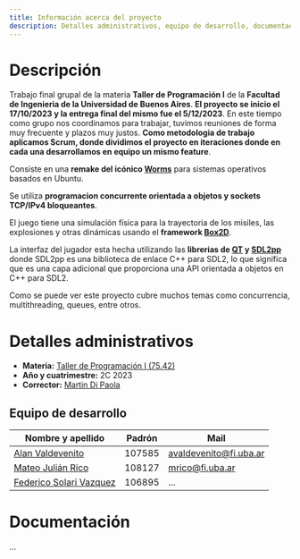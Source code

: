 ```yaml
---
title: Información acerca del proyecto
description: Detalles administrativos, equipo de desarrollo, documentación
---
```


<!-- ##################################################################### -->

# Descripción

Trabajo final grupal de la materia **Taller de Programación I** de la **Facultad de Ingenieria de la Universidad de Buenos Aires**. **El proyecto se inicio el 17/10/2023 y la entrega final del mismo fue el 5/12/2023**. En este tiempo como grupo nos coordinamos para trabajar, tuvimos reuniones de forma muy frecuente y plazos muy justos. **Como metodologia de trabajo aplicamos Scrum, donde dividimos el proyecto en iteraciones donde en cada una desarrollamos en equipo un mismo feature**.

Consiste en una **remake del icónico [Worms](https://es.wikipedia.org/wiki/Worms_(serie))** para sistemas operativos basados en Ubuntu.

Se utiliza **programacion concurrente orientada a objetos y sockets TCP/IPv4 bloqueantes**.

El juego tiene una simulación física para la trayectoria de los misiles, las explosiones y otras dinámicas usando el **framework [Box2D](https://box2d.org/documentation/)**.

La interfaz del jugador esta hecha utilizando las **librerias de [QT](https://doc.qt.io/) y [SDL2pp](https://github.com/libSDL2pp/libSDL2pp)** donde SDL2pp es una biblioteca de enlace C++ para SDL2, lo que significa que es una capa adicional que proporciona una API orientada a objetos en C++ para SDL2. 

Como se puede ver este proyecto cubre muchos temas como concurrencia, multithreading, queues, entre otros.

<!-- ##################################################################### -->

# Detalles administrativos
* **Materia:** [Taller de Programación I (75.42)](https://taller-de-programacion.github.io/bienvenido.html)
* **Año y cuatrimestre:** 2C 2023
* **Corrector:** [Martin Di Paola](https://github.com/eldipa)

## Equipo de desarrollo

| Nombre y apellido | Padrón | Mail |
|-------------------|--------|------|
| [Alan Valdevenito](https://github.com/AlanValdevenito) | 107585 | avaldevenito@fi.uba.ar |
| [Mateo Julián Rico](https://github.com/ricomateo) | 108127 | mrico@fi.uba.ar |
| [Federico Solari Vazquez](https://github.com/FedericoSolari) | 106895 | ... |

<!-- ##################################################################### -->

# Documentación

...

<!-- ##################################################################### -->
